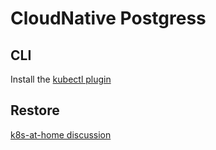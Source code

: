 # CloudNative Postgress

## CLI

Install the [kubectl plugin](https://cloudnative-pg.io/documentation/1.15.1/cnpg-plugin/)

## Restore

[k8s-at-home discussion](https://discord.com/channels/673534664354430999/1036720267474509885)
